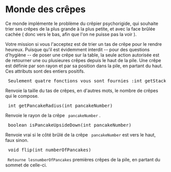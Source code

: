 
# Monde des crêpes #

Ce monde implémente le problème du crêpier psychorigide, qui souhaite trier
ses crêpes de la plus grande à la plus petite, et avec la face brûlée cachée
( donc vers le bas, afin que l'on ne puisse pas la voir ).

Votre mission si vous l'acceptez est de trier un tas de crêpe pour le rendre
heureux.
Puisque qu'il est évidemment interdit -- pour des questions d'hygiène -- de
poser une crêpe sur la table, la seule action autorisée est de retourner une
ou plusieures crêpes depuis le haut de la pile.
Une crêpe est définie par son rayon et par sa position dans la pile, en
partant du haut.
Ces attributs sont des entiers positifs.

  
  


<pre> Seulement quatre fonctions vous sont fournies :int getStackSize()</pre>
Renvoie la taille du tas de crêpes, en d'autres mots, le nombre de crêpes
qui le compose.


<pre> int getPancakeRadius(int pancakeNumber)</pre>
Renvoie le rayon de la crêpe ` pancakeNumber` .


<pre> boolean isPancakeUpsideDown(int pancakeNumber)</pre>
Renvoie vrai si le côté brûlé de la crêpe ` pancakeNumber` est
vers le haut, faux sinon.


<pre> void flip(int numberOfPancakes)</pre>

` Retourne lesnumberOfPancakes` premières crêpes de la pile, en
partant du sommet de celle-ci.

